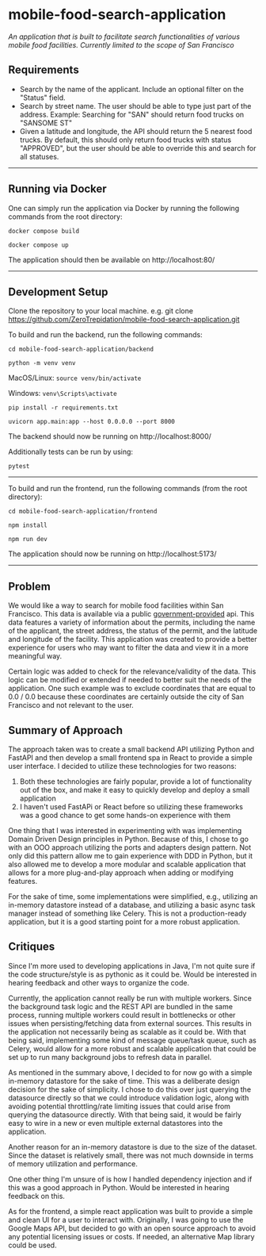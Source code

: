 # mobile-food-search-application
*An application that is built to facilitate search functionalities of various mobile food facilities. Currently limited to the scope of San Francisco*


## Requirements

- Search by the name of the applicant. Include an optional filter on the "Status" field.
- Search by street name. The user should be able to type just part of the address. Example: Searching for "SAN" should return food trucks on "SANSOME ST"
- Given a latitude and longitude, the API should return the 5 nearest food trucks. By default, this should only return food trucks with status "APPROVED", but the user should be able to override this and search for all statuses.

---

## Running via Docker

One can simply run the application via Docker by running the following commands from the root directory:

`docker compose build`

`docker compose up`

The application should then be available on http://localhost:80/

---

## Development Setup

Clone the repository to your local machine. e.g. git clone https://github.com/ZeroTrepidation/mobile-food-search-application.git

To build and run the backend, run the following commands:

`cd mobile-food-search-application/backend`

`python -m venv venv`

MacOS/Linux:
`source venv/bin/activate`

Windows:
`venv\Scripts\activate`

`pip install -r requirements.txt`

`uvicorn app.main:app --host 0.0.0.0 --port 8000`

The backend should now be running on http://localhost:8000/

Additionally tests can be run by using:

`pytest`

---

To build and run the frontend, run the following commands (from the root directory):

`cd mobile-food-search-application/frontend`

`npm install`

`npm run dev`

The application should now be running on http://localhost:5173/

---


## Problem

We would like a way to search for mobile food facilities within San Francisco. This data is available via a public
[government-provided](https://data.sfgov.org/Economy-and-Community/Mobile-Food-Facility-Permit/rqzj-sfat) api. This data
features a variety of information about the permits, including the name of the applicant, the street address, the
status of the permit, and the latitude and longitude of the facility. This application was created to provide a better
experience for users who may want to filter the data and view it in a more meaningful way.

Certain logic was added to check for the relevance/validity of the data. This logic can be modified or extended if needed
to better suit the needs of the application. One such example was to exclude coordinates that are equal to 0.0 / 0.0 because
these coordinates are certainly outside the city of San Francisco and not relevant to the user.

## Summary of Approach

The approach taken was to create a small backend API utilizing Python and FastAPI and then develop a small frontend spa
in React to provide a simple user interface. I decided to utilize these technologies for two reasons:

1. Both these technologies are fairly popular, provide a lot of functionality out of the box, and make it easy to quickly develop and deploy a small application
2. I haven't used FastAPi or React before so utilizing these frameworks was a good chance to get some hands-on experience with them

One thing that I was interested in experimenting with was implementing Domain Driven Design principles in Python. Because
of this, I chose to go with an OOO approach utilizing the ports and adapters design pattern. Not only did this pattern allow
me to gain experience with DDD in Python, but it also allowed me to develop a more modular and scalable application that
allows for a more plug-and-play approach when adding or modifying features.

For the sake of time, some implementations were simplified, e.g., utilizing an in-memory datastore instead of a database,
and utilizing a basic async task manager instead of something like Celery. This is not a production-ready application,
but it is a good starting point for a more robust application.

## Critiques

Since I'm more used to developing applications in Java, I'm not quite sure if the code structure/style is as pythonic
as it could be. Would be interested in hearing feedback and other ways to organize the code.

Currently, the application cannot really be run with multiple workers. Since the background task logic and the REST API
are bundled in the same process, running multiple workers could result in bottlenecks or other issues when persisting/fetching
data from external sources. This results in the application not necessarily being as scalable as it could be. With that being
said, implementing some kind of message queue/task queue, such as Celery, would allow for a more robust and
scalable application that could be set up to run many background jobs to refresh data in parallel.

As mentioned in the summary above, I decided to for now go with a simple in-memory datastore for the sake of time. This was
a deliberate design decision for the sake of simplicity. I chose to do this over just querying the datasource directly so
that we could introduce validation logic, along with avoiding potential throttling/rate limiting issues that could arise
from querying the datasource directly. With that being said, it would be fairly easy to wire in a new or even multiple
external datastores into the application.

Another reason for an in-memory datastore is due to the size of the dataset. Since the dataset is relatively small, there was not much downside in terms of memory utilization and performance.

One other thing I'm unsure of is how I handled dependency injection and if this was a good approach in Python. Would be interested
in hearing feedback on this.

As for the frontend, a simple react application was built to provide a simple and clean UI for a user to interact with.
Originally, I was going to use the Google Maps API, but decided to go with an open source approach to avoid any potential
licensing issues or costs. If needed, an alternative Map library could be used.





